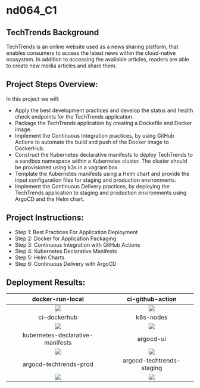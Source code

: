 # nd064_C1

[//]: # (Image References)

[image1]: ./project/screenshots/docker-run-local.png
[image2]: ./project/screenshots/ci-github-action.png
[image3]: ./project/screenshots/ci-dockerhub.png
[image4]: ./project/screenshots/k8s-nodes.png
[image5]: ./project/screenshots/kubernetes-declarative-manifests.png
[image6]: ./project/screenshots/argocd-ui.png
[image7]: ./project/screenshots/argocd-techtrends-prod.png
[image8]: ./project/screenshots/argocd-techtrends-staging.png

## TechTrends Background
TechTrends is an online website used as a news sharing platform, that enables consumers to access the latest news within the cloud-native ecosystem. In addition to accessing the available articles, readers are able to create new media articles and share them.  
## Project Steps Overview:  
In this project we will:  
- Apply the best development practices and develop the status and health check endpoints for the TechTrends application.  
- Package the TechTrends application by creating a Dockefile and Docker image.  
- Implement the Continuous Integration practices, by using GitHub Actions to automate the build and push of the Docker image to DockerHub.  
- Construct the Kubernetes declarative manifests to deploy TechTrends to a sandbox namespace within a Kubernetes cluster. The cluster should be provisioned using k3s in a vagrant box.  
- Template the Kubernetes manifests using a Helm chart and provide the input configuration files for staging and production environments.  
- Implement the Continuous Delivery practices, by deploying the TechTrends application to staging and production environments using ArgoCD and the Helm chart.  
## Project Instructions:  
- Step 1: Best Practices For Application Deployment  
- Step 2: Docker for Application Packaging  
- Step 3: Continuous Integration with GitHub Actions  
- Step 4: Kubernetes Declarative Manifests  
- Step 5: Helm Charts  
- Step 6: Continuous Delivery with ArgoCD  
## Deployment Results:  
docker-run-local| ci-github-action
:-----------------:|:-----------------:|
![][image1]        |![][image2]        |  
ci-dockerhub| k8s-nodes
![][image3]        |![][image4]        |
kubernetes-declarative-manifests| argocd-ui |
![][image5]        |![][image6]                  |
argocd-techtrends-prod| argocd-techtrends-staging|
![][image7]        |![][image8]                  |
